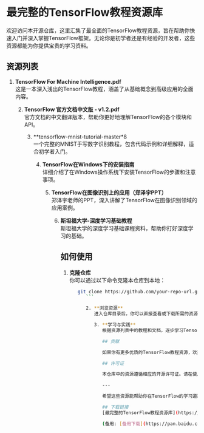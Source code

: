 # 最完整的TensorFlow教程资源库

欢迎访问本开源仓库，这里汇集了最全面的TensorFlow教程资源，旨在帮助你快速入门并深入掌握TensorFlow框架。无论你是初学者还是有经验的开发者，这些资源都能为你提供宝贵的学习资料。

## 资源列表

1. **TensorFlow For Machine Intelligence.pdf**  
   这是一本深入浅出的TensorFlow教程，涵盖了从基础概念到高级应用的全面内容。

   2. **TensorFlow 官方文档中文版 - v1.2.pdf**  
      官方文档的中文翻译版本，帮助你更好地理解TensorFlow的各个模块和API。

      3. **tensorflow-mnist-tutorial-master*8  
         一个完整的MNIST手写数字识别教程，包含代码示例和详细解释，适合初学者入门。

         4. **TensorFlow在Windows下的安装指南**  
            详细介绍了在Windows操作系统下安装TensorFlow的步骤和注意事项。

            5. **TensorFlow在图像识别上的应用（郑泽宇PPT）**  
               郑泽宇老师的PPT，深入讲解了TensorFlow在图像识别领域的应用案例。

               6. **斯坦福大学-深度学习基础教程**  
                  斯坦福大学的深度学习基础课程资料，帮助你打好深度学习的基础。

                  ## 如何使用

                  1. **克隆仓库**  
                     你可以通过以下命令克隆本仓库到本地：
                        ```bash
                           git clone https://github.com/your-repo-url.git
                              ```

                              2. **浏览资源**  
                                 进入仓库目录后，你可以直接查看或下载所需的资源文件。

                                 3. **学习与实践**  
                                    根据资源列表中的教程和文档，逐步学习TensorFlow，并通过实践项目加深理解。

                                    ## 贡献

                                    如果你有更多优质的TensorFlow教程资源，欢迎提交PR，帮助丰富本仓库的内容。我们期待你的贡献！

                                    ## 许可证

                                    本仓库中的资源遵循相应的开源许可证。请在使用前仔细阅读相关许可证内容。

                                    ---

                                    希望这些资源能帮助你在TensorFlow的学习道路上取得成功！如果你有任何问题或建议，欢迎在Issues中提出。

                                    ## 下载链接
                                    [最完整的TensorFlow教程资源库](https://pan.quark.cn/s/0a34a9e5e9c2) 

                                    (备用: [备用下载](https://pan.baidu.com/s/1d6gGMF06hDuK43NMvUdR0Q?pwd=aqko))
